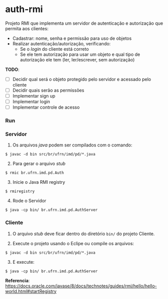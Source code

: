 # auth-rmi

Projeto RMI que implementa um servidor de autenticação e autorização que permita aos clientes:
- Cadastrar: nome, senha e permissão para uso de objetos
- Realizar autenticação/autorização, verificando:
    - Se o *login* do cliente está correto
    - Se ele tem autorização para usar um objeto e qual tipo de autorização ele tem (ler, ler/escrever, sem autorização)

**TODO**:
- [ ] Decidir qual será o objeto protegido pelo servidor e acessado pelo cliente
- [ ] Decidir quais serão as permissões 
- [ ] Implementar sign up 
- [ ] Implementar login
- [ ] Implementar controle de acesso

### Run

### Servidor

1. Os arquivos *java* podem ser compilados com o comando:
```
$ javac -d bin src/br/ufrn/imd/pd/*.java
```

2. Para gerar o arquivo *stub*
```
$ rmic br.ufrn.imd.pd.Auth
```

3. Inicie o Java RMI registry
```
$ rmiregistry
```

4. Rode o Servidor 
```
$ java -cp bin/ br.ufrn.imd.pd.AuthServer
```

### Cliente

1. O arquivo *stub* deve ficar dentro do diretório `bin/` do projeto Cliente. 

2. Execute o projeto usando o Eclipe ou compile os arquivos:
```
$ javac -d bin src/br/ufrn/imd/pd/*.java
```

3. E execute:
```
$ java -cp bin/ br.ufrn.imd.pd.AuthServer
```


**Referencia**: https://docs.oracle.com/javase/8/docs/technotes/guides/rmi/hello/hello-world.html#startRegistry